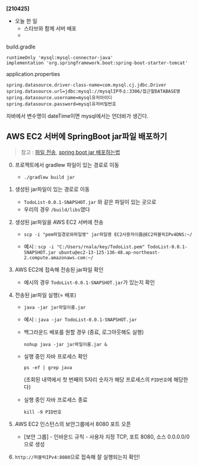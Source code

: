 **[210425]**



- 오늘 한 일
  - 스타브와 함께 서버 배포
  - 



build.gradle

```
runtimeOnly 'mysql:mysql-connector-java'
implementation 'org.springframework.boot:spring-boot-starter-tomcat'
```

application.properties

```
spring.datasource.driver-class-name=com.mysql.cj.jdbc.Driver
spring.datasource.url=jdbc:mysql://mysqlIP주소:3306/접근할DATABASE명
spring.datasource.username=mysql유저아이디
spring.datasource.password=mysql유저비밀번호
```



자바에서 변수명이 dateTime이면  mysql에서는 언더바가 생긴다.



## AWS EC2 서버에 SpringBoot jar파일 배포하기

> 참고 : [파일 전송](https://ict-nroo.tistory.com/40), [spring boot jar 배포하는법](https://deeplify.dev/back-end/spring/executable-jar#java-application%EC%9D%B4-%EC%8B%A4%ED%96%89-%EC%A4%91%EC%9D%B8%EC%A7%80-%ED%99%95%EC%9D%B8)

0. 프로젝트에서 gradlew 파일이 있는 경로로 이동

   - `./gradlew build jar`

1. 생성된 jar파일이 있는 경로로 이동

   - `TodoList-0.0.1-SNAPSHOT.jar` 와 같은 파일이 있는 곳으로
   - 우리의 경우 `/build/libs`였다

2. 생성된 jar파일을 AWS EC2 서버에 전송

   - `scp -i "pem파일경로와파일명" jar파일명 EC2사용자이름@EC2퍼블릭IPv4DNS:~/`

   - 예시 : `scp -i "C:/Users/rnala/key/TodoList.pem" TodoList-0.0.1-SNAPSHOT.jar ubuntu@ec2-13-125-136-48.ap-northeast-2.compute.amazonaws.com:~/`

3. AWS EC2에 접속해 전송된 jar파일 확인

   - 예시의 경우 `TodoList-0.0.1-SNAPSHOT.jar`가 있는지 확인

4. 전송된 jar파일 실행(= 배포)

   - `java -jar jar파일이름.jar`

   - 예시 : `java -jar TodoList-0.0.1-SNAPSHOT.jar`

   - 백그라운드 배포를 원할 경우 (종료, 로그아웃해도 실행)

     `nohup java -jar jar파일이름.jar &`

   - 실행 중인 자바 프로세스 확인

     `ps -ef | grep java` 

     (조회된 내역에서 첫 번째의 5자리 숫자가 해당 프로세스의 `PID번호`에 해당한다)

   - 실행 중인 자바 프로세스 종료

     `kill -9 PID번호`

5. AWS EC2 인스턴스의 보안그룹에서 8080 포트 오픈

   - [보안 그룹] - 인바운드 규칙 - 사용자 지정 TCP, 포트 8080, 소스 0.0.0.0/0 으로 생성

6. `http://퍼블릭IPv4:8080`으로 접속해 잘 실행되는지 확인!



